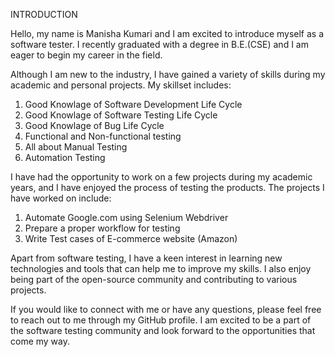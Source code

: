 INTRODUCTION

Hello, my name is Manisha Kumari and I am excited to introduce myself as a software tester. I recently graduated with a degree in B.E.(CSE) and I am eager to begin my career in the field.

Although I am new to the industry, I have gained a variety of skills during my academic and personal projects. My skillset includes:
1. Good Knowlage of Software Development Life Cycle
2. Good Knowlage of Software Testing  Life Cycle
3. Good Knowlage of Bug Life Cycle
4. Functional and Non-functional testing
5. All about Manual Testing
6. Automation Testing

I have had the opportunity to work on a few projects during my academic years, and I have enjoyed the process of testing the products. The projects I have worked on include:

1. Automate Google.com using Selenium Webdriver 
2. Prepare a proper workflow for testing
3. Write Test cases of E-commerce website (Amazon)

Apart from software testing, I have a keen interest in learning new technologies and tools that can help me to improve my skills. I also enjoy being part of the open-source community and contributing to various projects.

If you would like to connect with me or have any questions, please feel free to reach out to me through my GitHub profile. I am excited to be a part of the software testing community and look forward to the opportunities that come my way.
